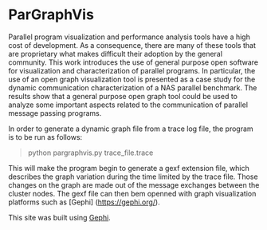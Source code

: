 # ParGraphVis

Parallel program visualization and performance analysis tools have a high cost of development. As a consequence, there are many of these tools that are proprietary what makes difficult their adoption by the general community. This work introduces the use of general purpose open software for visualization and characterization of parallel programs. In particular, the use of an open graph visualization tool is presented as a case study for the dynamic communication characterization of a NAS parallel benchmark. The results show that a general purpose open graph tool could be used to analyze some important aspects related to the communication of parallel message passing programs.

In order to generate a dynamic graph file from a trace log file, the program is to be run as follows:

> python pargraphvis.py trace_file.trace

This will make the program begin to generate a gexf extension file, which describes the graph variation during the time limited by the trace file. Those changes on the graph are made out of the message exchanges between the cluster nodes. The gexf file can then bem openned with graph visualization platforms such as [Gephi] (https://gephi.org/).

This site was built using [Gephi](https://gephi.org/).
